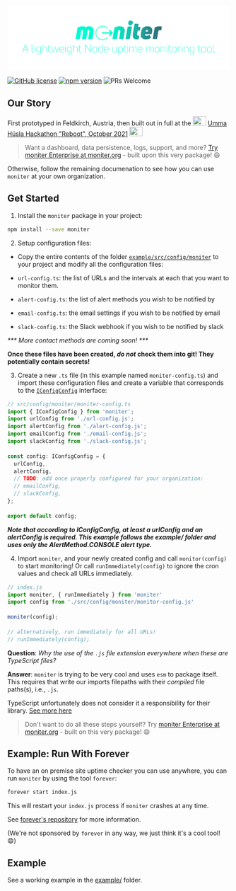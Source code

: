 ![The moniter logo.](https://github.com/MoniterOrg/moniter/blob/master/logo.png)

[![GitHub license](https://img.shields.io/badge/license-MIT-blue.svg)](https://github.com/MoniterOrg/moniter/blob/master/LICENSE) [![npm version](https://img.shields.io/npm/v/moniter.svg?style=flat)](https://www.npmjs.com/package/moniter) ![PRs Welcome](https://img.shields.io/badge/PRs-welcome-brightgreen.svg) 

## Our Story

First prototyped in Feldkirch, Austria, then built out in full at the <img src="https://digitaleinitiativen.at/wp-content/uploads/2019/11/cropped-di-logo-2-300x206.png" height="21px" width="30px"/> [Umma Hüsla Hackathon "Reboot", October 2021](https://digitaleinitiativen.at/umma-huesla-hackaton/) <img src="https://digitaleinitiativen.at/wp-content/uploads/2019/11/cropped-di-logo-2-300x206.png" height="21px" width="30px"/>

> Want a dashboard, data persistence, logs, support, and more? [Try moniter Enterprise at moniter.org](https://moniter.org) - built upon this very package! 😄

Otherwise, follow the remaining documenation to see how you can use `moniter` at your own organization.

## Get Started

1. Install the `moniter` package in your project:

```bash
npm install --save moniter
```

2. Setup configuration files:

- Copy the entire contents of the folder [`example/src/config/moniter`](https://github.com/MoniterOrg/moniter/tree/master/example/src/config/moniter) to your project and modify all the configuration files:

- `url-config.ts`: the list of URLs and the intervals at each that you want to monitor them. 
- `alert-config.ts`: the list of alert methods you wish to be notified by
- `email-config.ts`: the email settings if you wish to be notified by email
- `slack-config.ts`: the Slack webhook if you wish to be notified by slack

_\*\*\* More contact methods are coming soon! \*\*\*_

**Once these files have been created, ***do not*** check them into git! They potentially contain secrets!**

3. Create a new `.ts` file (in this example named `moniter-config.ts`) and import these configuration files and create a variable that corresponds to the [`IConfigConfig`](https://github.com/MoniterOrg/moniter/tree/master/src/interfaces/IConfigConfig.ts) interface: 

```ts
// src/config/moniter/moniter-config.ts
import { IConfigConfig } from 'moniter';
import urlConfig from './url-config.js';
import alertConfig from './alert-config.js';
import emailConfig from './email-config.js';
import slackConfig from './slack-config.js';

const config: IConfigConfig = {
  urlConfig,
  alertConfig,
  // TODO: add once properly configured for your organization:
  // emailConfig,
  // slackConfig,
};

export default config;
```

***Note that according to IConfigConfig, at least a urlConfig and an alertConfig is required. This example follows the example/ folder and uses only the AlertMethod.CONSOLE alert type.***

4. Import `moniter`, and your newly created config and call `monitor(config)` to start monitoring! Or call `runImmediately(config)` to ignore the cron values and check all URLs immediately.

```js
// index.js
import moniter, { runImmediately } from 'moniter'
import config from './src/config/moniter/monitor-config.js'

moniter(config);

// alternatively, run immediately for all URLs!
// runImmediately(config);
```

**Question**: _Why the use of the `.js` file extension everywhere when these are TypeScript files?_ 

**Answer**: `moniter` is trying to be very cool and uses `esm` to package itself. This requires that write our imports filepaths with their _compiled_ file paths(s), i.e., `.js`. 

TypeScript unfortunately does not consider it a responsibility for their library. [See more here](https://github.com/microsoft/TypeScript/issues/33588)

> Don't want to do all these steps yourself? Try [moniter Enterprise at moniter.org](https://moniter.org) - built on this very package! 😄

## Example: Run With Forever

To have an on premise site uptime checker you can use anywhere, you can run `moniter` by using the tool `forever`:

```bash
forever start index.js
```

This will restart your `index.js` process if `moniter` crashes at any time.

See [forever's repository](https://github.com/foreversd/forever) for more information. 

(We're not sponsored by `forever` in any way, we just think it's a cool tool! 😄)

## Example

See a working example in the [example/](https://github.com/MoniterOrg/moniter/tree/master/example) folder.




